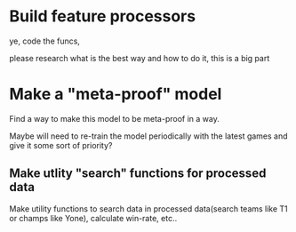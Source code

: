 # Build feature processors
ye, code the funcs,

please research what is the best way and how to do it, this is a big part

# Make a "meta-proof" model
Find a way to make this model to be meta-proof in a way.

Maybe will need to re-train the model periodically with the latest games and give it some sort of priority?

## Make utlity "search" functions for processed data
Make utility functions to search data in processed data(search teams like T1 or champs like Yone), calculate win-rate, etc..
